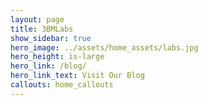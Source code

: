 ```yaml
---
layout: page
title: 3BMLabs
show_sidebar: true
hero_image: ../assets/home_assets/labs.jpg
hero_height: is-large
hero_link: /blog/
hero_link_text: Visit Our Blog
callouts: home_callouts
---
```

